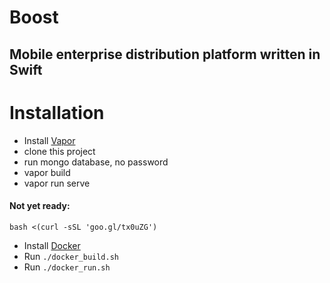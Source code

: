 # Boost
## Mobile enterprise distribution platform written in Swift


# Installation

* Install [Vapor](https://vapor.github.io/documentation/getting-started/install-swift-3-ubuntu.html)  
* clone this project
* run mongo database, no password
* vapor build
* vapor run serve


#### Not yet ready:

`bash <(curl -sSL 'goo.gl/tx0uZG')`


* Install [Docker](https://www.docker.com) 
* Run `./docker_build.sh`
* Run `./docker_run.sh`
